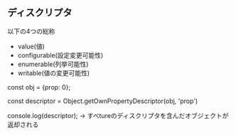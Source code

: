 ## ディスクリプタ
以下の4つの総称

- value(値)
- configurable(設定変更可能性)
- enumerable(列挙可能性)
- writable(値の変更可能性)

const obj = {prop: 0};

const descriptor = Object.getOwnPropertyDescriptor(obj, 'prop')

console.log(descriptor); → すべtureのディスクリプタを含んだオブジェクトが返却される
